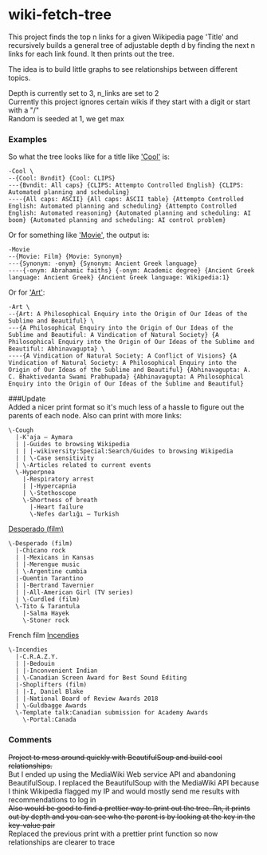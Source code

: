 # wiki-fetch-tree

This project finds the top n links for a given Wikipedia page 'Title' and recursively builds a general tree of adjustable depth d by finding the next n links for each link found. It then prints out the tree.  


The idea is to build little graphs to see relationships between different topics.  

  
Depth is currently set to 3, n_links are set to 2  
Currently this project ignores certain wikis if they start with a digit or start with a "/"  
Random is seeded at 1, we get max

### Examples
So what the tree looks like for a title like ['Cool'](https://en.wikipedia.org/wiki/Cool) is:
```
-Cool \
--{Cool: Bvndit} {Cool: CLIPS} 
---{Bvndit: All caps} {CLIPS: Attempto Controlled English} {CLIPS: Automated planning and scheduling} 
----{All caps: ASCII} {All caps: ASCII table} {Attempto Controlled English: Automated planning and scheduling} {Attempto Controlled English: Automated reasoning} {Automated planning and scheduling: AI boom} {Automated planning and scheduling: AI control problem} 
```

Or for something like ['Movie'](https://en.wikipedia.org/wiki/Movie), the output is:
```
-Movie 
--{Movie: Film} {Movie: Synonym} 
---{Synonym: -onym} {Synonym: Ancient Greek language} 
----{-onym: Abrahamic faiths} {-onym: Academic degree} {Ancient Greek language: Ancient Greek} {Ancient Greek language: Wikipedia:1}
```

Or for ['Art'](https://en.wikipedia.org/wiki/Art):
```
-Art \
--{Art: A Philosophical Enquiry into the Origin of Our Ideas of the Sublime and Beautiful} \
---{A Philosophical Enquiry into the Origin of Our Ideas of the Sublime and Beautiful: A Vindication of Natural Society} {A Philosophical Enquiry into the Origin of Our Ideas of the Sublime and Beautiful: Abhinavagupta} \
----{A Vindication of Natural Society: A Conflict of Visions} {A Vindication of Natural Society: A Philosophical Enquiry into the Origin of Our Ideas of the Sublime and Beautiful} {Abhinavagupta: A. C. Bhaktivedanta Swami Prabhupada} {Abhinavagupta: A Philosophical Enquiry into the Origin of Our Ideas of the Sublime and Beautiful} 
```

###Update  
Added a nicer print format so it's much less of a hassle to figure out the parents of each node. Also can print with more links:  
```
\-Cough
  |-K'aja – Aymara
  | |-Guides to browsing Wikipedia
  | | |-wikiversity:Special:Search/Guides to browsing Wikipedia
  | | \-Case sensitivity
  | \-Articles related to current events
  \-Hyperpnea
    |-Respiratory arrest
    | |-Hypercapnia
    | \-Stethoscope
    \-Shortness of breath
      |-Heart failure
      \-Nefes darlığı – Turkish
```
[Desperado (film)]()
```
\-Desperado (film)
  |-Chicano rock
  | |-Mexicans in Kansas
  | |-Merengue music
  | \-Argentine cumbia
  |-Quentin Tarantino
  | |-Bertrand Tavernier
  | |-All-American Girl (TV series)
  | \-Curdled (film)
  \-Tito & Tarantula
    |-Salma Hayek
    \-Stoner rock
```
French film [Incendies](https://en.wikipedia.org/wiki/Incendies)  
```
\-Incendies
  |-C.R.A.Z.Y.
  | |-Bedouin
  | |-Inconvenient Indian
  | \-Canadian Screen Award for Best Sound Editing
  |-Shoplifters (film)
  | |-I, Daniel Blake
  | |-National Board of Review Awards 2018
  | \-Guldbagge Awards
  \-Template talk:Canadian submission for Academy Awards
    \-Portal:Canada
```
### Comments
~~Project to mess around quickly with BeautifulSoup and build cool relationships.~~\
But I ended up using the MediaWiki Web service API and abandoning BeautifulSoup. I replaced the BeautifulSoup with the MediaWiki API because I think Wikipedia flagged my IP and would mostly send me results with recommendations to log in\
~~Also would be good to find a prettier way to print out the tree. Rn, it prints out by depth and you can see who the parent is by looking at the key in the key-value pair~~  \
  Replaced the previous print with a prettier print function so now relationships are clearer to trace
